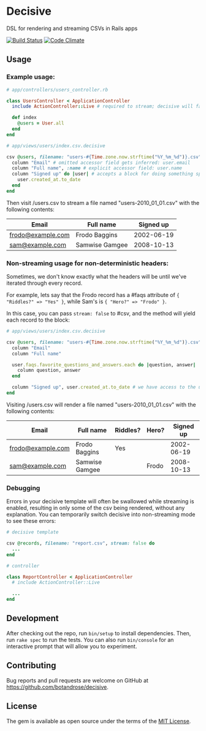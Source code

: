 # Decisive

DSL for rendering and streaming CSVs in Rails apps

[![Build Status](https://travis-ci.org/botandrose/decisive.svg?branch=master)](https://travis-ci.org/botandrose/decisive)
[![Code Climate](https://codeclimate.com/github/botandrose/decisive/badges/gpa.svg)](https://codeclimate.com/github/botandrose/decisive)

## Usage

### Example usage:

```ruby
# app/controllers/users_controller.rb

class UsersController < ApplicationController
  include ActionController::Live # required to stream; decisive will fall back to rendering without it

  def index
    @users = User.all
  end
end
```

```ruby
# app/views/users/index.csv.decisive

csv @users, filename: "users-#{Time.zone.now.strftime("%Y_%m_%d")}.csv" do
  column "Email" # omitted accessor field gets inferred: user.email
  column "Full name", :name # explicit accessor field: user.name
  column "Signed up" do |user| # accepts a block for doing something special
    user.created_at.to_date
  end
end
```

Then visit /users.csv to stream a file named "users-2010_01_01.csv" with the following contents:

| Email             | Full name      | Signed up  |
| ----------------- | -------------- | ---------- |
| frodo@example.com | Frodo Baggins  | 2002-06-19 |
| sam@example.com   | Samwise Gamgee | 2008-10-13 |

### Non-streaming usage for non-deterministic headers:

Sometimes, we don't know exactly what the headers will be until we've iterated through every record.

For example, lets say that the Frodo record has a #faqs attribute of `{ "Riddles?" => "Yes" }`, while Sam's is `{ "Hero?" => "Frodo" }`.

In this case, you can pass `stream: false` to #csv, and the method will yield each record to the block:

```ruby
# app/views/users/index.csv.decisive

csv @users, filename: "users-#{Time.zone.now.strftime("%Y_%m_%d")}.csv", stream: false do |user|
  column "Email"
  column "Full name"

  user.faqs.favorite_questions_and_answers.each do |question, answer|
    column question, answer
  end

  column "Signed up", user.created_at.to_date # we have access to the user record directly
end
```

Visiting /users.csv will render a file named "users-2010_01_01.csv" with the following contents:

| Email             | Full name      | Riddles? | Hero? | Signed up  |
| ----------------- | -------------- | -------- | ----- | ---------- |
| frodo@example.com | Frodo Baggins  | Yes      |       | 2002-06-19 |
| sam@example.com   | Samwise Gamgee |          | Frodo | 2008-10-13 |

### Debugging

Errors in your decisive template will often be swallowed while streaming is enabled, resulting in only some of the csv being rendered, without any explanation. You can temporarily switch decisive into non-streaming mode to see these errors:

```ruby
# decisive template

csv @records, filename: "report.csv", stream: false do
  ...
end
```

```ruby
# controller

class ReportController < ApplicationController
  # include ActionController::Live

  ...
end
```

## Development

After checking out the repo, run `bin/setup` to install dependencies. Then, run `rake spec` to run the tests. You can also run `bin/console` for an interactive prompt that will allow you to experiment.

## Contributing

Bug reports and pull requests are welcome on GitHub at https://github.com/botandrose/decisive.

## License

The gem is available as open source under the terms of the [MIT License](https://opensource.org/licenses/MIT).
